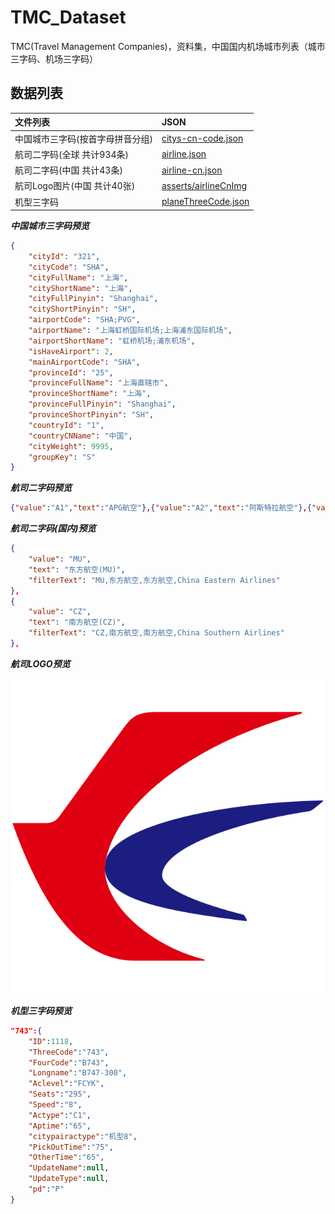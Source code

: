 # TMC_Dataset
TMC(Travel Management Companies)，资料集，中国国内机场城市列表（城市三字码、机场三字码）

## 数据列表

| 文件列表                     | JSON | 
|:--------------------------------|:-----|
| 中国城市三字码(按首字母拼音分组) | [citys-cn-code.json](https://github.com/Timeon1/TMC_Dataset/citys-cn-code.json) |
| 航司二字码(全球 共计934条) | [airline.json](https://github.com/Timeon1/TMC_Dataset/airline.json) |
| 航司二字码(中国 共计43条) | [airline-cn.json](https://github.com/Timeon1/TMC_Dataset/airline-cn.json) |
| 航司Logo图片(中国 共计40张) | [asserts/airlineCnImg](https://github.com/Timeon1/TMC_Dataset/asserts/airlineCnImg) |
| 机型三字码 | [planeThreeCode.json](https://github.com/Timeon1/TMC_Dataset/planeThreeCode.json) |


***中国城市三字码预览***
```json
{
    "cityId": "321",
    "cityCode": "SHA",
    "cityFullName": "上海",
    "cityShortName": "上海",
    "cityFullPinyin": "Shanghai",
    "cityShortPinyin": "SH",
    "airportCode": "SHA;PVG",
    "airportName": "上海虹桥国际机场;上海浦东国际机场",
    "airportShortName": "虹桥机场;浦东机场",
    "isHaveAirport": 2,
    "mainAirportCode": "SHA",
    "provinceId": "25",
    "provinceFullName": "上海直辖市",
    "provinceShortName": "上海",
    "provinceFullPinyin": "Shanghai",
    "provinceShortPinyin": "SH",
    "countryId": "1",
    "countryCNName": "中国",
    "cityWeight": 9995,
    "groupKey": "S"
}
```
***航司二字码预览***
```json
{"value":"A1","text":"APG航空"},{"value":"A2","text":"阿斯特拉航空"},{"value":"A3","text":"爱琴海航空"}
```
***航司二字码(国内)预览***
```json
{
    "value": "MU",
    "text": "东方航空(MU)",
    "filterText": "MU,东方航空,东方航空,China Eastern Airlines"
},
{
    "value": "CZ",
    "text": "南方航空(CZ)",
    "filterText": "CZ,南方航空,南方航空,China Southern Airlines"
},
```
***航司LOGO预览***

![image](https://github.com/Timeon1/TMC_Dataset/blob/master/asserts/airlineCnImg/MU.svg)

***机型三字码预览***
```json
"743":{
    "ID":1118,
    "ThreeCode":"743",
    "FourCode":"B743",
    "Longname":"B747-300",
    "Aclevel":"FCYK",
    "Seats":"295",
    "Speed":"8",
    "Actype":"C1",
    "Aptime":"65",
    "citypairactype":"机型8",
    "PickOutTime":"75",
    "OtherTime":"65",
    "UpdateName":null,
    "UpdateType":null,
    "pd":"P"
}
```